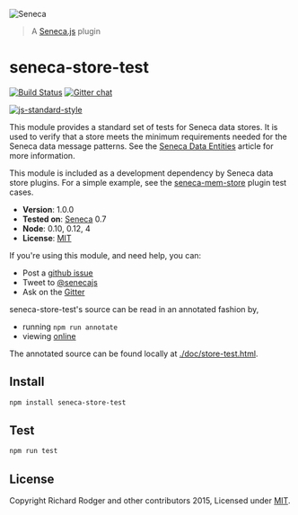 ![Seneca](http://senecajs.org/files/assets/seneca-logo.png)
> A [Seneca.js][] plugin

# seneca-store-test
[![Build Status][travis-badge]][travis-url]
[![Gitter chat][gitter-badge]][gitter-url]

[![js-standard-style][standard-badge]][standard-style]

This module provides a standard set of tests for Seneca data stores. It is used to verify that a store meets the minimum requirements needed for the Seneca data message patterns. 
See the [Seneca Data Entities](http://senecajs.org/tutorials/understanding-data-entities.html) article for more information.

This module is included as a development dependency by Seneca data store plugins. For a simple example, see the [seneca-mem-store](https://github.com/senecajs/seneca-mem-store) plugin test cases.

- __Version__: 1.0.0
- __Tested on__: [Seneca][seneca-github] 0.7
- __Node__: 0.10, 0.12, 4
- __License__: [MIT][]

If you're using this module, and need help, you can:

- Post a [github issue](https://github.com/rjrodger/seneca-store-test/issues)
- Tweet to [@senecajs](http://twitter.com/senecajs)
- Ask on the [Gitter][gitter-url]

seneca-store-test's source can be read in an annotated fashion by,
- running `npm run annotate`
- viewing [online](http://rjrodger.github.io/seneca-store-test/doc/store-test.html)

The annotated source can be found locally at [./doc/store-test.html]().

## Install

```sh
npm install seneca-store-test
```

## Test

```sh
npm run test
```

## License
Copyright Richard Rodger and other contributors 2015, Licensed under [MIT][].

[travis-badge]: https://travis-ci.org/rjrodger/seneca-store-test.svg?branch=master
[travis-url]: https://travis-ci.org/rjrodger/seneca-store-test
[gitter-badge]: https://badges.gitter.im/Join%20Chat.svg
[gitter-url]: https://gitter.im/senecajs/seneca
[standard-badge]: https://raw.githubusercontent.com/feross/standard/master/badge.png
[standard-style]: https://github.com/feross/standard
[MIT]: ./LICENSE
[seneca-github]: https://github.com/senecajs/seneca
[Senecajs org]: https://github.com/senecajs/
[Seneca.js]: https://www.npmjs.com/package/seneca